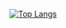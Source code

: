 [![Top Langs](https://github-readme-stats.vercel.app/api/top-langs/?username=alice886&langs_count=8&count_private=true)](https://github.com/anuraghazra/github-readme-stats)
